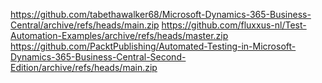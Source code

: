 https://github.com/tabethawalker68/Microsoft-Dynamics-365-Business-Central/archive/refs/heads/main.zip
https://github.com/fluxxus-nl/Test-Automation-Examples/archive/refs/heads/master.zip
https://github.com/PacktPublishing/Automated-Testing-in-Microsoft-Dynamics-365-Business-Central-Second-Edition/archive/refs/heads/main.zip
